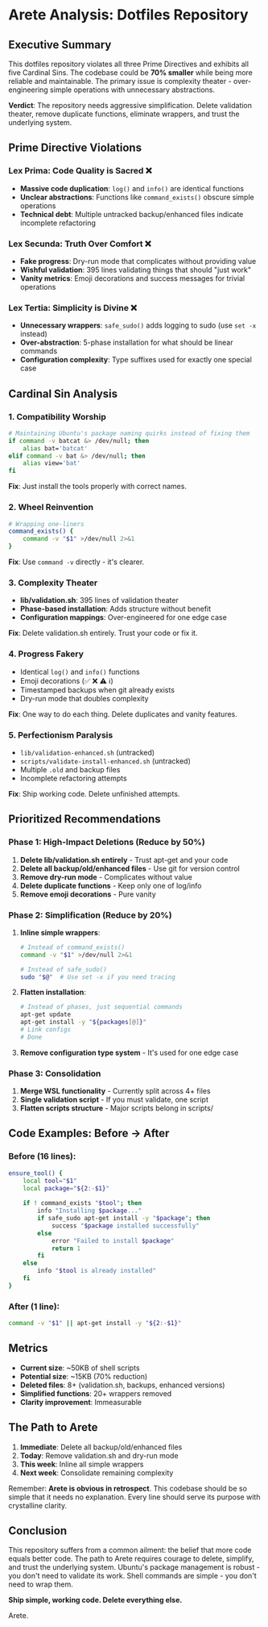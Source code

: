 # Arete Analysis: Dotfiles Repository

## Executive Summary

This dotfiles repository violates all three Prime Directives and exhibits all five Cardinal Sins. The codebase could be **70% smaller** while being more reliable and maintainable. The primary issue is complexity theater - over-engineering simple operations with unnecessary abstractions.

**Verdict**: The repository needs aggressive simplification. Delete validation theater, remove duplicate functions, eliminate wrappers, and trust the underlying system.

## Prime Directive Violations

### Lex Prima: Code Quality is Sacred ❌
- **Massive code duplication**: `log()` and `info()` are identical functions
- **Unclear abstractions**: Functions like `command_exists()` obscure simple operations
- **Technical debt**: Multiple untracked backup/enhanced files indicate incomplete refactoring

### Lex Secunda: Truth Over Comfort ❌
- **Fake progress**: Dry-run mode that complicates without providing value
- **Wishful validation**: 395 lines validating things that should "just work"
- **Vanity metrics**: Emoji decorations and success messages for trivial operations

### Lex Tertia: Simplicity is Divine ❌
- **Unnecessary wrappers**: `safe_sudo()` adds logging to sudo (use `set -x` instead)
- **Over-abstraction**: 5-phase installation for what should be linear commands
- **Configuration complexity**: Type suffixes used for exactly one special case

## Cardinal Sin Analysis

### 1. Compatibility Worship
```bash
# Maintaining Ubuntu's package naming quirks instead of fixing them
if command -v batcat &> /dev/null; then
    alias bat='batcat'
elif command -v bat &> /dev/null; then
    alias view='bat'
fi
```
**Fix**: Just install the tools properly with correct names.

### 2. Wheel Reinvention
```bash
# Wrapping one-liners
command_exists() {
    command -v "$1" >/dev/null 2>&1
}
```
**Fix**: Use `command -v` directly - it's clearer.

### 3. Complexity Theater
- **lib/validation.sh**: 395 lines of validation theater
- **Phase-based installation**: Adds structure without benefit
- **Configuration mappings**: Over-engineered for one edge case

**Fix**: Delete validation.sh entirely. Trust your code or fix it.

### 4. Progress Fakery
- Identical `log()` and `info()` functions
- Emoji decorations (✅ ❌ ⚠️ ℹ️)
- Timestamped backups when git already exists
- Dry-run mode that doubles complexity

**Fix**: One way to do each thing. Delete duplicates and vanity features.

### 5. Perfectionism Paralysis
- `lib/validation-enhanced.sh` (untracked)
- `scripts/validate-install-enhanced.sh` (untracked)
- Multiple `.old` and backup files
- Incomplete refactoring attempts

**Fix**: Ship working code. Delete unfinished attempts.

## Prioritized Recommendations

### Phase 1: High-Impact Deletions (Reduce by 50%)
1. **Delete lib/validation.sh entirely** - Trust apt-get and your code
2. **Delete all backup/old/enhanced files** - Use git for version control
3. **Remove dry-run mode** - Complicates without value
4. **Delete duplicate functions** - Keep only one of log/info
5. **Remove emoji decorations** - Pure vanity

### Phase 2: Simplification (Reduce by 20%)
1. **Inline simple wrappers**:
   ```bash
   # Instead of command_exists()
   command -v "$1" >/dev/null 2>&1
   
   # Instead of safe_sudo()
   sudo "$@"  # Use set -x if you need tracing
   ```

2. **Flatten installation**:
   ```bash
   # Instead of phases, just sequential commands
   apt-get update
   apt-get install -y "${packages[@]}"
   # Link configs
   # Done
   ```

3. **Remove configuration type system** - It's used for one edge case

### Phase 3: Consolidation
1. **Merge WSL functionality** - Currently split across 4+ files
2. **Single validation script** - If you must validate, one script
3. **Flatten scripts structure** - Major scripts belong in scripts/

## Code Examples: Before → After

### Before (16 lines):
```bash
ensure_tool() {
    local tool="$1"
    local package="${2:-$1}"
    
    if ! command_exists "$tool"; then
        info "Installing $package..."
        if safe_sudo apt-get install -y "$package"; then
            success "$package installed successfully"
        else
            error "Failed to install $package"
            return 1
        fi
    else
        info "$tool is already installed"
    fi
}
```

### After (1 line):
```bash
command -v "$1" || apt-get install -y "${2:-$1}"
```

## Metrics

- **Current size**: ~50KB of shell scripts
- **Potential size**: ~15KB (70% reduction)
- **Deleted files**: 8+ (validation.sh, backups, enhanced versions)
- **Simplified functions**: 20+ wrappers removed
- **Clarity improvement**: Immeasurable

## The Path to Arete

1. **Immediate**: Delete all backup/old/enhanced files
2. **Today**: Remove validation.sh and dry-run mode
3. **This week**: Inline all simple wrappers
4. **Next week**: Consolidate remaining complexity

Remember: **Arete is obvious in retrospect**. This codebase should be so simple that it needs no explanation. Every line should serve its purpose with crystalline clarity.

## Conclusion

This repository suffers from a common ailment: the belief that more code equals better code. The path to Arete requires courage to delete, simplify, and trust the underlying system. Ubuntu's package management is robust - you don't need to validate its work. Shell commands are simple - you don't need to wrap them.

**Ship simple, working code. Delete everything else.**

Arete.